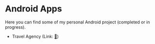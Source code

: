 # Android Apps

Here you can find some of my personal Android project (completed or in progress).
- Travel Agency (Link: [🔗](https://github.com/NikolaosProgios/TravelAgency))
